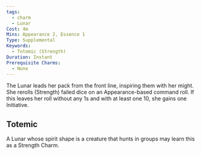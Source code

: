 ```yaml
---
tags:
  - charm
  - Lunar
Cost: 4m
Mins: Appearance 2, Essence 1
Type: Supplemental
Keywords:
  - Totemic (Strength)
Duration: Instant
Prerequisite Charms:
  - None
---
```

The Lunar leads her pack from the front line, inspiring them with her might. She rerolls (Strength) failed dice on an Appearance-based command roll. If this leaves her roll without any 1s and with at least one 10, she gains one Initiative. 
## Totemic 

A Lunar whose spirit shape is a creature that hunts in groups may learn this as a Strength Charm.